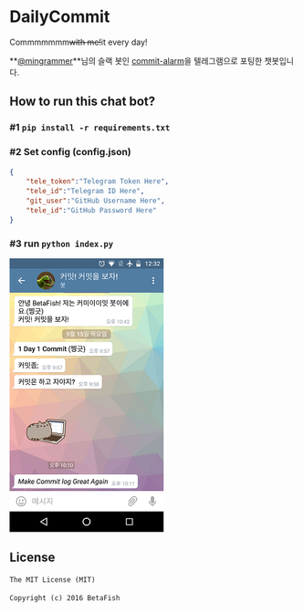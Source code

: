 # DailyCommit
Commmmmmm~~with me!~~it every day!

**[@mingrammer](https://github.com/mingrammer)**님의 슬랙 봇인 [commit-alarm](https://github.com/geekhub-lab/commit-alarm)을 텔레그램으로 포팅한 챗봇입니다.

## How to run this chat bot?

### \#1 `pip install -r requirements.txt`

### \#2 Set config (config.json)
```json
{
	"tele_token":"Telegram Token Here",
	"tele_id":"Telegram ID Here",
	"git_user":"GitHub Username Here",
	"tele_id":"GitHub Password Here"
}
```

### \#3 run `python index.py`
![](screenshot.png)

## License
```
The MIT License (MIT)

Copyright (c) 2016 BetaFish
```
